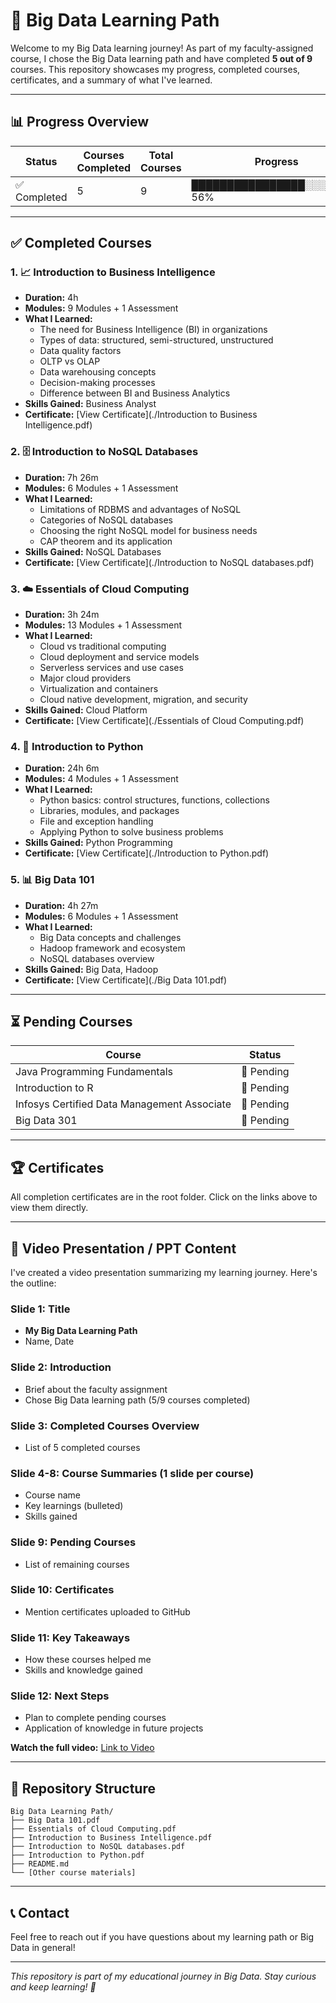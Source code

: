 # 🚀 Big Data Learning Path

Welcome to my Big Data learning journey! As part of my faculty-assigned course, I chose the Big Data learning path and have completed **5 out of 9** courses. This repository showcases my progress, completed courses, certificates, and a summary of what I've learned.

---

## 📊 Progress Overview

| Status | Courses Completed | Total Courses | Progress |
|--------|-------------------|---------------|----------|
| ✅ Completed | 5 | 9 | ████████████████░░░░░░░░ 56% |

---

## ✅ Completed Courses

### 1. 📈 Introduction to Business Intelligence
- **Duration:** 4h
- **Modules:** 9 Modules + 1 Assessment
- **What I Learned:**
  - The need for Business Intelligence (BI) in organizations
  - Types of data: structured, semi-structured, unstructured
  - Data quality factors
  - OLTP vs OLAP
  - Data warehousing concepts
  - Decision-making processes
  - Difference between BI and Business Analytics
- **Skills Gained:** Business Analyst
- **Certificate:** [View Certificate](./Introduction to Business Intelligence.pdf)

### 2. 🗄️ Introduction to NoSQL Databases
- **Duration:** 7h 26m
- **Modules:** 6 Modules + 1 Assessment
- **What I Learned:**
  - Limitations of RDBMS and advantages of NoSQL
  - Categories of NoSQL databases
  - Choosing the right NoSQL model for business needs
  - CAP theorem and its application
- **Skills Gained:** NoSQL Databases
- **Certificate:** [View Certificate](./Introduction to NoSQL databases.pdf)

### 3. ☁️ Essentials of Cloud Computing
- **Duration:** 3h 24m
- **Modules:** 13 Modules + 1 Assessment
- **What I Learned:**
  - Cloud vs traditional computing
  - Cloud deployment and service models
  - Serverless services and use cases
  - Major cloud providers
  - Virtualization and containers
  - Cloud native development, migration, and security
- **Skills Gained:** Cloud Platform
- **Certificate:** [View Certificate](./Essentials of Cloud Computing.pdf)

### 4. 🐍 Introduction to Python
- **Duration:** 24h 6m
- **Modules:** 4 Modules + 1 Assessment
- **What I Learned:**
  - Python basics: control structures, functions, collections
  - Libraries, modules, and packages
  - File and exception handling
  - Applying Python to solve business problems
- **Skills Gained:** Python Programming
- **Certificate:** [View Certificate](./Introduction to Python.pdf)

### 5. 📊 Big Data 101
- **Duration:** 4h 27m
- **Modules:** 6 Modules + 1 Assessment
- **What I Learned:**
  - Big Data concepts and challenges
  - Hadoop framework and ecosystem
  - NoSQL databases overview
- **Skills Gained:** Big Data, Hadoop
- **Certificate:** [View Certificate](./Big Data 101.pdf)

---

## ⏳ Pending Courses

| Course | Status |
|--------|--------|
| Java Programming Fundamentals | 🔄 Pending |
| Introduction to R | 🔄 Pending |
| Infosys Certified Data Management Associate | 🔄 Pending |
| Big Data 301 | 🔄 Pending |

---

## 🏆 Certificates

All completion certificates are in the root folder. Click on the links above to view them directly.

---

## 🎥 Video Presentation / PPT Content

I've created a video presentation summarizing my learning journey. Here's the outline:

### Slide 1: Title
- **My Big Data Learning Path**
- Name, Date

### Slide 2: Introduction
- Brief about the faculty assignment
- Chose Big Data learning path (5/9 courses completed)

### Slide 3: Completed Courses Overview
- List of 5 completed courses

### Slide 4-8: Course Summaries (1 slide per course)
- Course name
- Key learnings (bulleted)
- Skills gained

### Slide 9: Pending Courses
- List of remaining courses

### Slide 10: Certificates
- Mention certificates uploaded to GitHub

### Slide 11: Key Takeaways
- How these courses helped me
- Skills and knowledge gained

### Slide 12: Next Steps
- Plan to complete pending courses
- Application of knowledge in future projects

**Watch the full video:** [Link to Video](./videos/learning-path-presentation.mp4)

---

## 📁 Repository Structure

```
Big Data Learning Path/
├── Big Data 101.pdf
├── Essentials of Cloud Computing.pdf
├── Introduction to Business Intelligence.pdf
├── Introduction to NoSQL databases.pdf
├── Introduction to Python.pdf
├── README.md
└── [Other course materials]
```

---

## 📞 Contact

Feel free to reach out if you have questions about my learning path or Big Data in general!

---

*This repository is part of my educational journey in Big Data. Stay curious and keep learning! 🌟*